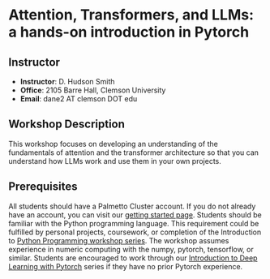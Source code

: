 # Attention, Transformers, and LLMs: a hands-on introduction in Pytorch

## Instructor
- **Instructor**: D. Hudson Smith
- **Office**: 2105 Barre Hall, Clemson University
- **Email**: dane2 AT clemson DOT edu

## Workshop Description
This workshop focuses on developing an understanding of the fundamentals of attention and the transformer architecture so that you can understand how LLMs work and use them in your own projects.

## Prerequisites
All students should have a Palmetto Cluster account. If you do not already have an account, you can visit our [getting started page](https://docs.rcd.clemson.edu/palmetto/starting). Students should be familiar with the Python programming language. This requirement could be fulfilled by personal projects, coursework, or completion of the Introduction to [Python Programming workshop series](https://clemsonciti.github.io/rcde_workshops/python_programming/00-index.html). The workshop assumes experience in numeric computing with the numpy, pytorch, tensorflow, or similar. Students are encouraged to work through our [Introduction to Deep Learning with Pytorch](https://clemsonciti.github.io/rcde_workshops/pytorch/00-index.html) series if they have no prior Pytorch experience.